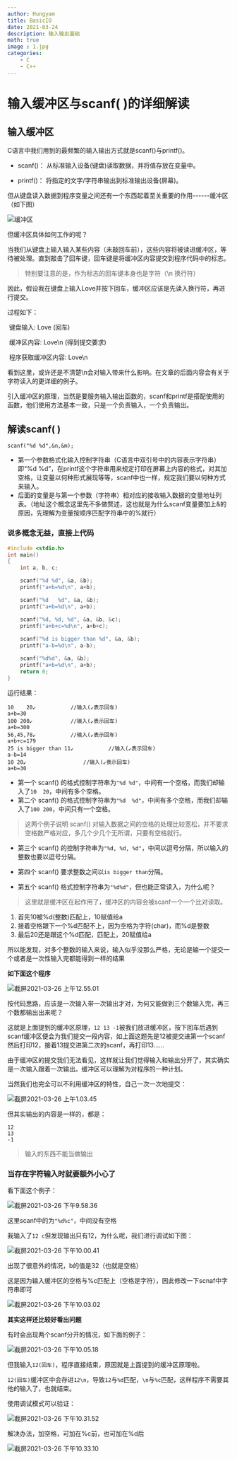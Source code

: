 ```yaml
---
author: Hungyam
title: BasicIO
date: 2021-03-24
description: 输入输出基础
math: true
image : 1.jpg
categories:
    - C
    - C++
---
```


# 输入缓冲区与scanf( )的详细解读

## 输入缓冲区

C语言中我们用到的最频繁的输入输出方式就是scanf()与printf()。

- scanf()： 从标准输入设备(键盘)读取数据，并将值存放在变量中。

- printf()： 将指定的文字/字符串输出到标准输出设备(屏幕)。

但从键盘读入数据到程序变量之间还有一个东西起着至关重要的作用------缓冲区（如下图）

![缓冲区](1.png)

但缓冲区具体如何工作的呢？

当我们从键盘上输入输入某些内容（未敲回车前），这些内容将被读进缓冲区，等待被处理。直到敲击了回车键，回车键是将缓冲区内容提交到程序代码中的标志。

> 特别要注意的是，作为标志的回车键本身也是字符（\n 换行符）

因此，假设我在键盘上输入Love并按下回车，缓冲区应该是先读入换行符，再进行提交。

 过程如下：

 ​	键盘输入:   					Love (回车)

 ​	缓冲区内容:       			Love\n    (得到提交要求)

 ​	程序获取缓冲区内容:    Love\n

看到这里，或许还是不清楚\n会对输入带来什么影响。在文章的后面内容会有关于字符读入的更详细的例子。

引入缓冲区的原理，当然是要服务输入输出函数的，scanf和printf是搭配使用的函数，他们使用方法基本一致，只是一个负责输入，一个负责输出。

## 解读scanf( )

```
scanf("%d %d",&n,&m);
```

- 第一个参数格式化输入控制字符串（C语言中双引号中的内容表示字符串）即“%d %d”，在printf这个字符串用来规定打印在屏幕上内容的格式，对其加空格，让变量以何种形式展现等等，scanf中也一样，规定我们要以何种方式来输入。
- 后面的变量是与第一个参数（字符串）相对应的接收输入数据的变量地址列表。（地址这个概念这里先不多做赘述，这也就是为什么scanf变量要加上&的原因，先理解为变量按顺序匹配字符串中的%就行）

### **说多概念无益，直接上代码**

```C
#include <stdio.h>
int main()
{
    int a, b, c;

    scanf("%d %d", &a, &b);
    printf("a+b=%d\n", a+b);

    scanf("%d   %d", &a, &b);
    printf("a+b=%d\n", a+b);

    scanf("%d, %d, %d", &a, &b, &c);
    printf("a+b+c=%d\n", a+b+c);
   
    scanf("%d is bigger than %d", &a, &b);
    printf("a-b=%d\n", a-b);

  	scanf("%d%d", &a, &b);
    printf("a+b=%d\n", a+b);
    return 0;
}
```
运行结果：

```
10    20↙			//输入(↙表示回车)
a+b=30
100 200↙			//输入(↙表示回车)
a+b=300
56,45,78↙			//输入(↙表示回车)
a+b+c=179	
25 is bigger than 11↙			//输入(↙表示回车)
a-b=14
10 20↙					//输入(↙表示回车)
a+b=30
```

- 第一个 scanf() 的格式控制字符串为`"%d %d"`，中间有一个空格，而我们却输入了`10  20`，中间有多个空格。
- 第二个 scanf() 的格式控制字符串为`"%d  %d"`，中间有多个空格，而我们却输入了`100 200`，中间只有一个空格。

>  这两个例子说明 scanf() 对输入数据之间的空格的处理比较宽松，并不要求空格数严格对应，多几个少几个无所谓，只要有空格就行。

- 第三个 scanf() 的控制字符串为`"%d, %d, %d"`，中间以逗号分隔，所以输入的整数也要以逗号分隔。

- 第四个 scanf() 要求整数之间以`is bigger than`分隔。
- 第五个 scanf() 格式控制字符串为`"%d%d"`，但也能正常读入，为什么呢？

> 这里就是缓冲区在起作用了，缓冲区的内容会被scanf一个一个比对读取。

1. 首先10被%d(整数)匹配上，10赋值给a
2. 接着空格跟下一个%d匹配不上，因为空格为字符(char)，而%d是整数
3. 最后20还是跟这个%d匹配，匹配上，20赋值给a

所以能发现，对多个整数的输入来说，输入似乎没那么严格，无论是输一个提交一个或者是一次性输入完都能得到一样的结果

**如下面这个程序**

![截屏2021-03-26 上午12.55.01](2.png)

按代码思路，应该是一次输入带一次输出才对，为何又能做到三个数输入完，再三个数都输出出来呢？

这就是上面提到的缓冲区原理，`12 13 -1`被我们放进缓冲区，按下回车后遇到scanf缓冲区便会为我们提交一段内容，如上面这题先是12被提交进第一个scanf然后打印12，接着13提交进第二次的scanf，再打印13......

由于缓冲区的提交我们无法看见，这样就让我们觉得输入和输出分开了，其实确实是一次输入跟着一次输出。缓冲区可以理解为对程序的一种计划。

当然我们也完全可以不利用缓冲区的特性，自己一次一次地提交：

![截屏2021-03-26 上午1.03.45](3.png)

但其实输出的内容是一样的，都是：

```
12
13
-1
```

> 输入的东西不能当做输出

### **当存在字符输入时就要额外小心了**

看下面这个例子：

![截屏2021-03-26 下午9.58.36](4.png)

这里scanf中的为`"%d%c"`，中间没有空格

我输入了`12 c`但发现输出只有12，为什么呢，我们进行调试如下图：

![截屏2021-03-26 下午10.00.41](5.png)

出现了很意外的情况，b的值是32（也就是空格）

这是因为输入缓冲区的空格与%c匹配上（空格是字符），因此修改一下scnaf中字符串即可

![截屏2021-03-26 下午10.03.02](6.png)

**其实这样还比较好看出问题**

有时会出现两个scanf分开的情况，如下面的例子：

![截屏2021-03-26 下午10.05.18](7.png)

但我输入`12(回车)`，程序直接结束，原因就是上面提到的缓冲区原理啦。

`12(回车)`缓冲区中会存进`12\n`，导致`12`与`%d`匹配，`\n`与`%c`匹配，这样程序不需要其他的输入了，也就结束。

使用调试模式可以验证：

![截屏2021-03-26 下午10.31.52](8.png)

解决办法，加空格，可加在%c前，也可加在%d后

![截屏2021-03-26 下午10.33.10](9.png)